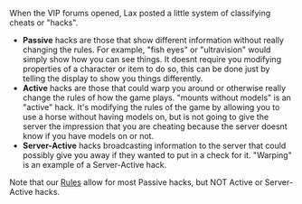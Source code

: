 When the VIP forums opened, Lax posted a little system of classifying cheats or
"hacks".

-   **Passive** hacks are those that show different information without really changing the rules. For example, "fish
    eyes" or "ultravision" would simply show how you can see things. It doesnt require you modifying properties of a
    character or item to do so, this can be done just by telling the display to show you things differently.
-   **Active** hacks are those that could warp you around or otherwise really change the rules of how the game plays.
    "mounts without models" is an "active" hack. It's modifying the rules of the game by allowing you to use a horse
    without having models on, but is not going to give the server the impression that you are cheating because the
    server doesnt know if you have models on or not.
-   **Server-Active** hacks broadcasting information to the server that could possibly give you away if they wanted to
    put in a check for it. "Warping" is an example of a Server-Active hack.

Note that our [Rules](rules.md) allow for most Passive hacks, but NOT Active or Server-Active hacks.


